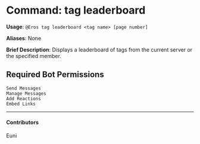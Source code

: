 # Command: tag leaderboard


**Usage**: `@Eros tag leaderboard <tag name> [page number]`

**Aliases**: None

**Brief Description**: Displays a leaderboard of tags from the current server or the specified member.



## Required Bot Permissions

```
Send Messages
Manage Messages
Add Reactions
Embed Links
```


---

#### Contributors


Euni

